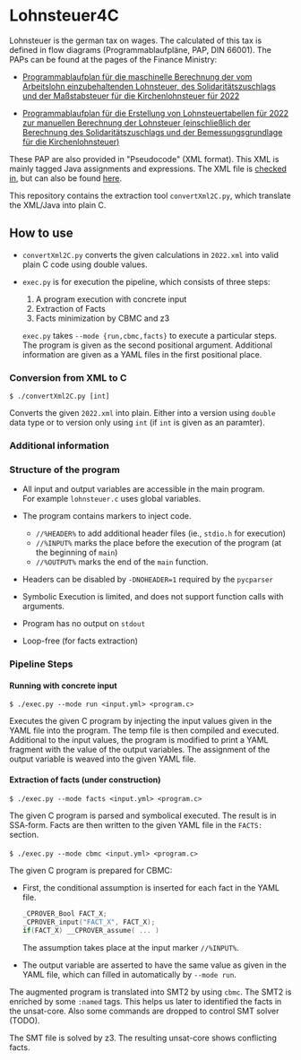 # Lohnsteuer4C

Lohnsteuer is the german tax on wages. The calculated of this tax is defined in flow diagrams (Programmablaufpläne, PAP,
DIN 66001). The PAPs can be found at the pages of the Finance Ministry:

* [Programmablaufplan für die maschinelle Berechnung der vom Arbeitslohn einzubehaltenden Lohnsteuer, des Solidaritätszuschlags und der Maßstabsteuer für die Kirchenlohnsteuer für 2022](https://www.bundesfinanzministerium.de/Content/DE/Downloads/Steuern/Steuerarten/Lohnsteuer/Programmablaufplan/2021-11-05-PAP-2022-anlage-1.pdf?__blob=publicationFile&v=3)

* [Programmablaufplan für die Erstellung von Lohnsteuertabellen für 2022 zur manuellen Berechnung der Lohnsteuer (einschließlich der Berechnung des Solidaritätszuschlags und der Bemessungsgrundlage für die Kirchenlohnsteuer)](https://www.bundesfinanzministerium.de/Content/DE/Downloads/Steuern/Steuerarten/Lohnsteuer/Programmablaufplan/2021-11-05-PAP-2022-anlage-2.pdf?__blob=publicationFile&v=3)

These PAP are also provided in "Pseudocode" (XML format). This XML is mainly tagged Java assignments and expressions.
The XML file is [checked in](conversion/2022.xml), but can also be
found  [here](https://www.bmf-steuerrechner.de/interface/pseudocodes.xhtml).

This repository contains the extraction tool `convertXml2C.py`, which translate the XML/Java into plain C.

## How to use

* `convertXml2C.py` converts the given calculations in `2022.xml`
  into valid plain C code using double values.

* `exec.py` is for execution the pipeline, which consists of three steps:
    1. A program execution with concrete input
    2. Extraction of Facts
    3. Facts minimization by CBMC and z3

  `exec.py` takes `--mode {run,cbmc,facts}` to execute a particular steps. The program is given as the second positional
  argument. Additional information are given as a YAML files in the first positional place.

### Conversion from XML to C 

```shell
$ ./convertXml2C.py [int]
```

Converts the given `2022.xml` into plain. Either into a version using `double` data type or to version 
only using `int` (if `int` is given as an paramter).

### Additional information

### Structure of the program

* All input and output variables are accessible in the main program.  
  For example `lohnsteuer.c` uses global variables.

* The program contains markers to inject code.
    - `//%HEADER%` to add additional header files
      (ie., `stdio.h` for execution)
    - `//%INPUT%`  marks the place before the execution of the program (at the beginning of `main`)
    - `//%OUTPUT%` marks the end of the `main` function.

* Headers can be disabled by `-DNOHEADER=1` required by the `pycparser`

* Symbolic Execution is limited, and does not support function calls with arguments.

* Program has no output on `stdout`

* Loop-free (for facts extraction)

### Pipeline Steps

#### Running with concrete input

```
$ ./exec.py --mode run <input.yml> <program.c>
``` 

Executes the given C program by injecting the input values given in the YAML file into the program. The temp file is
then compiled and executed. Additional to the input values, the program is modified to print a YAML fragment with the
value of the output variables. The assignment of the output variable is weaved into the given YAML file.

#### Extraction of facts (under construction)

```
$ ./exec.py --mode facts <input.yml> <program.c>
``` 

The given C program is parsed and symbolical executed. The result is in SSA-form. Facts are then written to the given
YAML file in the `FACTS:` section.

####  

```
$ ./exec.py --mode cbmc <input.yml> <program.c>
``` 

The given C program is prepared for CBMC:

* First, the conditional assumption is inserted for each fact in the YAML file.
  ```c
  _CPROVER_Bool FACT_X; 
  _CPROVER_input("FACT_X", FACT_X);
  if(FACT_X) __CPROVER_assume( ... )
  ``` 
  The assumption takes place at the input marker `//%INPUT%`.

* The output variable are asserted to have the same value as given in the YAML file, which can filled in automatically
  by `--mode run`.

The augmented program is translated into SMT2 by using `cbmc`. The SMT2 is enriched by some `:named` tags. This helps us
later to identified the facts in the unsat-core. Also some commands are dropped to control SMT solver (TODO).

The SMT file is solved by z3. The resulting unsat-core shows conflicting facts.